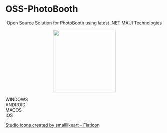 # OSS-PhotoBooth

<p align="center">Open Source Solution for PhotoBooth using latest  .NET MAUI Technologies</p>     

     
<p align="center">
     <img src="https://user-images.githubusercontent.com/43845783/168463615-4c02e7c6-4187-46b9-a250-c8e3583cefde.png" 
          width="200" 
          height="200"/>
</p>


   
    
     
WINDOWS  
ANDROID   
MACOS    
IOS       




[Studio icons created by smalllikeart - Flaticon](https://www.flaticon.com/free-icons/studio)

